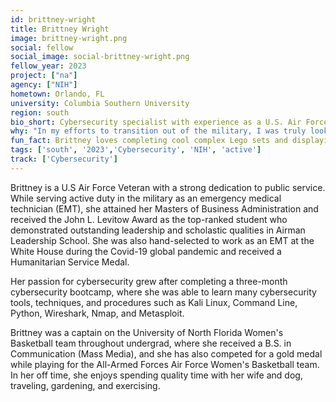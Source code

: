 ```yaml
---
id: brittney-wright
title: Brittney Wright
image: brittney-wright.png
social: fellow
social_image: social-brittney-wright.png
fellow_year: 2023
project: ["na"]
agency: ["NIH"]
hometown: Orlando, FL
university: Columbia Southern University
region: south
bio_short: Cybersecurity specialist with experience as a U.S. Air Force Veteran
why: "In my efforts to transition out of the military, I was truly looking for an opportunity that would allow me to use my education, love for helping people in healthcare, and passion for technology in the same space. The Digital Corps gives me an opportunity to have those worlds collide while doing high-impact work in the federal government as a new technologist in cybersecurity."
fun_fact: Brittney loves completing cool complex Lego sets and displaying them as art in her home. 
tags: ['south', '2023','Cybersecurity', 'NIH', 'active']
track: ['Cybersecurity']
---
```


Brittney is a U.S Air Force Veteran with a strong dedication to public service. While serving active duty in the military as an emergency medical technician (EMT), she attained her Masters of Business Administration and received the John L. Levitow Award as the top-ranked student who demonstrated outstanding leadership and scholastic qualities in Airman Leadership School. She was also hand-selected to work as an EMT at the White House during the Covid-19 global pandemic and received a Humanitarian Service Medal.  

Her passion for cybersecurity grew after completing a three-month cybersecurity bootcamp, where she was able to learn many cybersecurity tools, techniques, and procedures such as Kali Linux, Command Line, Python, Wireshark, Nmap, and Metasploit.  

Brittney was a captain on the University of North Florida Women's Basketball team throughout undergrad, where she received a B.S. in Communication (Mass Media), and she has also competed for a gold medal while playing for the All-Armed Forces Air Force Women's Basketball team. In her off time, she enjoys spending quality time with her wife and dog, traveling, gardening, and exercising.

